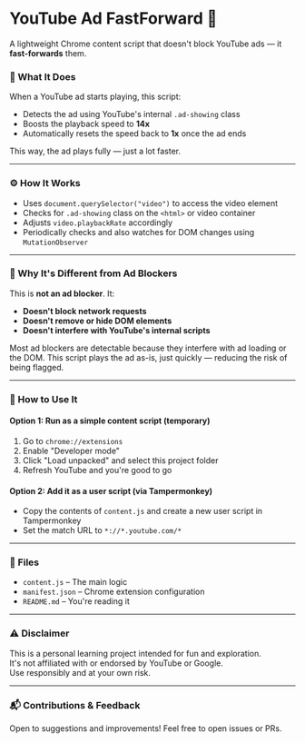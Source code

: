 # YouTube Ad FastForward 🚀

A lightweight Chrome content script that doesn't block YouTube ads — it **fast-forwards** them.

### 📌 What It Does

When a YouTube ad starts playing, this script:
- Detects the ad using YouTube's internal `.ad-showing` class
- Boosts the playback speed to **14x**
- Automatically resets the speed back to **1x** once the ad ends

This way, the ad plays fully — just a lot faster.

---

### ⚙️ How It Works

- Uses `document.querySelector("video")` to access the video element
- Checks for `.ad-showing` class on the `<html>` or video container
- Adjusts `video.playbackRate` accordingly
- Periodically checks and also watches for DOM changes using `MutationObserver`

---

### 🧠 Why It's Different from Ad Blockers

This is **not an ad blocker**. It:
- **Doesn't block network requests**
- **Doesn't remove or hide DOM elements**
- **Doesn't interfere with YouTube's internal scripts**

Most ad blockers are detectable because they interfere with ad loading or the DOM. This script plays the ad as-is, just quickly — reducing the risk of being flagged.

---

### 🔧 How to Use It

#### Option 1: Run as a simple content script (temporary)

1. Go to `chrome://extensions`
2. Enable "Developer mode"
3. Click "Load unpacked" and select this project folder
4. Refresh YouTube and you're good to go

#### Option 2: Add it as a user script (via Tampermonkey)

- Copy the contents of `content.js` and create a new user script in Tampermonkey
- Set the match URL to `*://*.youtube.com/*`

---

### 📁 Files

- `content.js` – The main logic
- `manifest.json` – Chrome extension configuration
- `README.md` – You're reading it

---

### ⚠️ Disclaimer

This is a personal learning project intended for fun and exploration.  
It's not affiliated with or endorsed by YouTube or Google.  
Use responsibly and at your own risk.

---

### 📬 Contributions & Feedback

Open to suggestions and improvements! Feel free to open issues or PRs.

